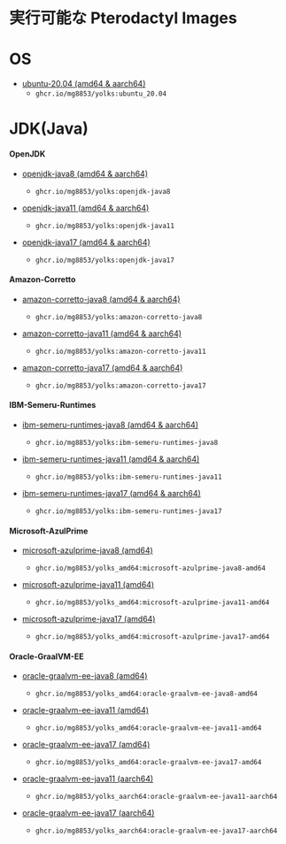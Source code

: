 # 実行可能な Pterodactyl Images

# OS

* [ubuntu-20.04 (amd64 & aarch64)](/ubuntu-20.04)
  * `ghcr.io/mg8853/yolks:ubuntu_20.04`


# JDK(Java)

#### OpenJDK

* [openjdk-java8 (amd64 & aarch64)](/OpenJDK-java8)
  * `ghcr.io/mg8853/yolks:openjdk-java8`

* [openjdk-java11 (amd64 & aarch64)](/OpenJDK-java11)
  * `ghcr.io/mg8853/yolks:openjdk-java11`

* [openjdk-java17 (amd64 & aarch64)](/OpenJDK-java17)
  * `ghcr.io/mg8853/yolks:openjdk-java17`

#### Amazon-Corretto

* [amazon-corretto-java8 (amd64 & aarch64)](/Amazon-Corretto-java8)
  * `ghcr.io/mg8853/yolks:amazon-corretto-java8`

* [amazon-corretto-java11 (amd64 & aarch64)](/Amazon-Corretto-java11)
  * `ghcr.io/mg8853/yolks:amazon-corretto-java11`

* [amazon-corretto-java17 (amd64 & aarch64)](/Amazon-Corretto-java17)
  * `ghcr.io/mg8853/yolks:amazon-corretto-java17`

#### IBM-Semeru-Runtimes

* [ibm-semeru-runtimes-java8 (amd64 & aarch64)](/IBM-Semeru-Runtimes-java8)
  * `ghcr.io/mg8853/yolks:ibm-semeru-runtimes-java8`

* [ibm-semeru-runtimes-java11 (amd64 & aarch64)](/IBM-Semeru-Runtimes-java11)
  * `ghcr.io/mg8853/yolks:ibm-semeru-runtimes-java11`

* [ibm-semeru-runtimes-java17 (amd64 & aarch64)](/IBM-Semeru-Runtimes-java17)
  * `ghcr.io/mg8853/yolks:ibm-semeru-runtimes-java17`

#### Microsoft-AzulPrime

* [microsoft-azulprime-java8 (amd64)](/Microsoft-AzulPrime-java8/amd64)
  * `ghcr.io/mg8853/yolks_amd64:microsoft-azulprime-java8-amd64`

* [microsoft-azulprime-java11 (amd64)](/Microsoft-AzulPrime-java11/amd64)
  * `ghcr.io/mg8853/yolks_amd64:microsoft-azulprime-java11-amd64`

* [microsoft-azulprime-java17 (amd64)](/Microsoft-AzulPrime-java17/amd64)
  * `ghcr.io/mg8853/yolks_amd64:microsoft-azulprime-java17-amd64`

#### Oracle-GraalVM-EE

* [oracle-graalvm-ee-java8 (amd64)](/Oracle-GraalVM-EE-java8/amd64)
  * `ghcr.io/mg8853/yolks_amd64:oracle-graalvm-ee-java8-amd64`

* [oracle-graalvm-ee-java11 (amd64)](/Oracle-GraalVM-EE-java11/amd64)
  * `ghcr.io/mg8853/yolks_amd64:oracle-graalvm-ee-java11-amd64`

* [oracle-graalvm-ee-java17 (amd64)](/Oracle-GraalVM-EE-java17/amd64)
  * `ghcr.io/mg8853/yolks_amd64:oracle-graalvm-ee-java17-amd64`

* [oracle-graalvm-ee-java11 (aarch64)](/Oracle-GraalVM-EE-java11/aarch64)
  * `ghcr.io/mg8853/yolks_aarch64:oracle-graalvm-ee-java11-aarch64`

* [oracle-graalvm-ee-java17 (aarch64)](/Oracle-GraalVM-EE-java17/aarch64)
  * `ghcr.io/mg8853/yolks_aarch64:oracle-graalvm-ee-java17-aarch64`








